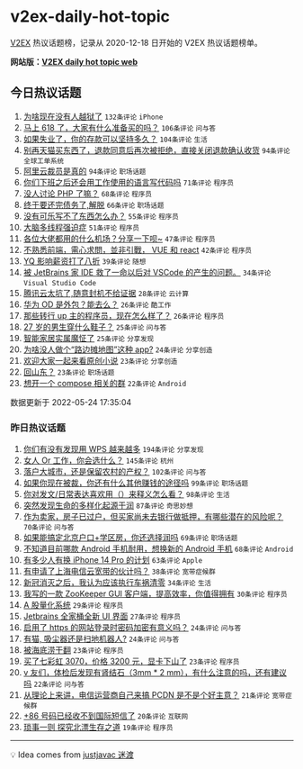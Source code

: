 # v2ex-daily-hot-topic

[V2EX](https://www.v2ex.com/) 热议话题榜，记录从 2020-12-18 日开始的 V2EX 热议话题榜单。

**网站版：[V2EX daily hot topic web](https://boojack.github.io/v2ex-daily-hot-topic-web/)**

## 今日热议话题

<!-- TODAY BEGIN -->

1. [为啥现在没有人越狱了](https://www.v2ex.com/t/854860) `132条评论` `iPhone`
1. [马上 618 了，大家有什么准备买的吗？](https://www.v2ex.com/t/854952) `106条评论` `问与答`
1. [如果失业了，你的存款可以坚持多久？](https://www.v2ex.com/t/854916) `104条评论` `生活`
1. [别再天猫买东西了，退款同意后再次被拒绝，直接关闭退款确认收货](https://www.v2ex.com/t/854856) `94条评论` `全球工单系统`
1. [阿里云裁员是真的](https://www.v2ex.com/t/854867) `94条评论` `职场话题`
1. [你们下班之后还会用工作使用的语言写代码吗](https://www.v2ex.com/t/854929) `71条评论` `程序员`
1. [没人讨论 PHP 了嘛？](https://www.v2ex.com/t/854863) `68条评论` `程序员`
1. [终于要还完债务了,解脱](https://www.v2ex.com/t/854885) `66条评论` `职场话题`
1. [没有可乐写不了东西怎么办？](https://www.v2ex.com/t/854997) `55条评论` `程序员`
1. [大脑多线程强迫症](https://www.v2ex.com/t/854947) `51条评论` `程序员`
1. [各位大佬都用的什么机场？分享一下呗~](https://www.v2ex.com/t/854873) `47条评论` `程序员`
1. [不熟悉前端，需心求問，並非引戰， VUE 和 react](https://www.v2ex.com/t/854956) `42条评论` `程序员`
1. [YQ 影响薪资打了八折](https://www.v2ex.com/t/855001) `39条评论` `随想`
1. [被 JetBrains 家 IDE 救了一命以后对 VSCode 的产生的问题。](https://www.v2ex.com/t/854928) `34条评论` `Visual Studio Code`
1. [腾讯云太坑了,随意封机不给证据](https://www.v2ex.com/t/855037) `28条评论` `云计算`
1. [华为 OD 是外包？能去么？](https://www.v2ex.com/t/854986) `26条评论` `酷工作`
1. [那些转行 up 主的程序员，现在怎么样了？](https://www.v2ex.com/t/854907) `26条评论` `程序员`
1. [27 岁的男生穿什么鞋子？](https://www.v2ex.com/t/855070) `25条评论` `问与答`
1. [智能家居实属魔怔了](https://www.v2ex.com/t/855036) `25条评论` `分享发现`
1. [为啥没人做个“路边摊地图”这种 app?](https://www.v2ex.com/t/855010) `24条评论` `分享创造`
1. [欢迎大家一起来看原创小说](https://www.v2ex.com/t/854948) `23条评论` `分享创造`
1. [回山东？](https://www.v2ex.com/t/854858) `23条评论` `职场话题`
1. [想开一个 compose 相关的群](https://www.v2ex.com/t/854989) `22条评论` `Android`

数据更新于 2022-05-24 17:35:04

<!-- TODAY END -->

### 昨日热议话题

<!-- YESTERDAY BEGIN -->

1. [你们有没有发现用 WPS 越来越多](https://www.v2ex.com/t/854600) `194条评论` `分享发现`
1. [女人 Or 工作，你会选什么？](https://www.v2ex.com/t/854613) `145条评论` `杭州`
1. [落户大城市，还是保留农村的产权？](https://www.v2ex.com/t/854644) `102条评论` `问与答`
1. [如果你现在被裁，你还有什么其他赚钱的途径吗](https://www.v2ex.com/t/854679) `99条评论` `职场话题`
1. [你对发文/日常表达喜欢用（）来释义怎么看？](https://www.v2ex.com/t/854616) `98条评论` `生活`
1. [突然发现生命的多样化起源于润](https://www.v2ex.com/t/854601) `87条评论` `奇思妙想`
1. [作为卖家，房子已过户，但买家尚未去银行做抵押，有哪些潜在的风险呢？](https://www.v2ex.com/t/854689) `70条评论` `问与答`
1. [如果能搞定北京户口+学区房，你还选择润吗](https://www.v2ex.com/t/854668) `69条评论` `职场话题`
1. [不知道目前哪款 Android 手机耐用，想换新的 Android 手机](https://www.v2ex.com/t/854609) `68条评论` `Android`
1. [有多少人有换 iPhone 14 Pro 的计划](https://www.v2ex.com/t/854704) `63条评论` `Apple`
1. [有申请了上海电信云宽带的伙计吗？](https://www.v2ex.com/t/854786) `38条评论` `宽带症候群`
1. [新冠消灭之后，我认为应该执行车祸清零](https://www.v2ex.com/t/854722) `34条评论` `生活`
1. [我写的一款 ZooKeeper GUI 客户端，提高效率，你值得拥有](https://www.v2ex.com/t/854598) `30条评论` `程序员`
1. [A 股量化系统](https://www.v2ex.com/t/854739) `29条评论` `程序员`
1. [Jetbrains 全家桶全新 UI 界面](https://www.v2ex.com/t/854816) `27条评论` `程序员`
1. [启用了 https 的网站登录时密码加密有意义吗？](https://www.v2ex.com/t/854741) `24条评论` `问与答`
1. [有猫, 吸尘器还是扫地机器人?](https://www.v2ex.com/t/854606) `24条评论` `问与答`
1. [被海底涝干翻](https://www.v2ex.com/t/854691) `23条评论` `程序员`
1. [买了七彩虹 3070，价格 3200 元，显卡下山了](https://www.v2ex.com/t/854610) `23条评论` `程序员`
1. [v 友们，体检后发现有肾结石（3mm * 2 mm），有什么注意的吗，还有建议吗](https://www.v2ex.com/t/854791) `22条评论` `问与答`
1. [从理论上来讲，电信运营商自己来搞 PCDN 是不是个好主意？](https://www.v2ex.com/t/854782) `21条评论` `宽带症候群`
1. [+86 号码已经收不到国际短信了](https://www.v2ex.com/t/854820) `20条评论` `互联网`
1. [琐事一则 探究北漂生存之道](https://www.v2ex.com/t/854737) `19条评论` `程序员`

<!-- YESTERDAY END -->

---

💡 Idea comes from [justjavac 迷渡](https://github.com/justjavac/)
